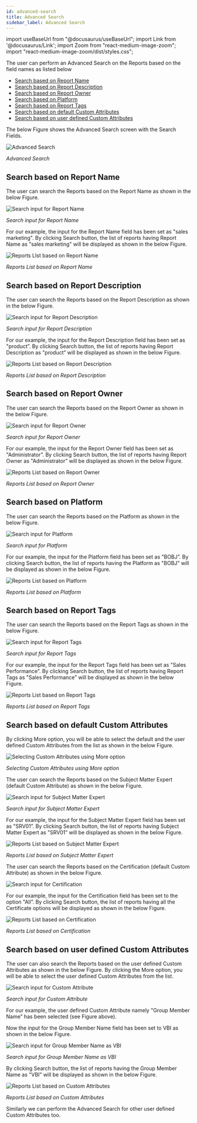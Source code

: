 ```yaml
---
id: advanced-search
title: Advanced Search
sidebar_label: Advanced Search
---
```

import useBaseUrl from "@docusaurus/useBaseUrl"; 
import Link from '@docusaurus/Link'; 
import Zoom from "react-medium-image-zoom"; 
import "react-medium-image-zoom/dist/styles.css";

The user can perform an Advanced Search on the Reports based on the field names as listed below

- [Search based on Report Name](#search-based-on-report-name)
- [Search based on Report Description](#search-based-on-report-description)
- [Search based on Report Owner](#search-based-on-report-owner)
- [Search based on Platform](#search-based-on-platform)
- [Search based on Report Tags](#search-based-on-report-tags)
- [Search based on default Custom Attributes](#search-based-on-default-custom-attributes)
- [Search based on user defined Custom Attributes](#search-based-on-user-defined-custom-attributes)

The below Figure shows the Advanced Search screen with the Search Fields.

  <div class="center">
    <Zoom>
      <img alt="Advanced Search" src={useBaseUrl('doc-images/user-guide/avs1.png')}/>
    </Zoom>
  </div>

*Advanced Search*

## Search based on Report Name

The user can search the Reports based on the Report Name as shown in the below Figure.

  <div class="center">
    <Zoom>
      <img alt="Search input for Report Name" src={useBaseUrl('doc-images/user-guide/avs2.png')}/>
    </Zoom>
  </div>

*Search input for Report Name*

For our example, the input for the Report Name field has been set as "sales marketing". By clicking Search button, the list of reports having Report Name as "sales marketing" will be displayed as shown in the below Figure.

  <div class="center">
    <Zoom>
      <img alt="Reports LIst based on Report Name" src={useBaseUrl('doc-images/user-guide/avs3.png')}/>
    </Zoom>
  </div>

*Reports List based on Report Name*

## Search based on Report Description

The user can search the Reports based on the Report Description as shown in the below Figure.

  <div class="center">
    <Zoom>
      <img alt="Search input for Report Description" src={useBaseUrl('doc-images/user-guide/avs4.png')}/>
    </Zoom>
  </div>

*Search input for Report Description*

For our example, the input for the Report Description field has been set as "product”. By clicking Search button, the list of reports having Report Description as "product” will be displayed as shown in the below Figure.

  <div class="center">
    <Zoom>
      <img alt="Reports List based on Report Description" src={useBaseUrl('doc-images/user-guide/avs5.png')}/>
    </Zoom>
  </div>

*Reports List based on Report Description*

## Search based on Report Owner

The user can search the Reports based on the Report Owner as shown in the below Figure.

  <div class="center">
    <Zoom>
      <img alt="Search input for Report Owner" src={useBaseUrl('doc-images/user-guide/avs6.png')}/>
    </Zoom>
  </div>

*Search input for Report Owner*

For our example, the input for the Report Owner field has been set as "Administrator”. By clicking Search button, the list of reports having Report Owner as "Administrator” will be displayed as shown in the below Figure.

  <div class="center">
    <Zoom>
      <img alt="Reports List based on Report Owner" src={useBaseUrl('doc-images/user-guide/avs7.png')}/>
    </Zoom>
  </div>

*Reports List based on Report Owner*

## Search based on Platform

The user can search the Reports based on the Platform as shown in the below Figure.

  <div class="center">
    <Zoom>
      <img alt="Search input for Platform" src={useBaseUrl('doc-images/user-guide/avs8.png')}/>
    </Zoom>
  </div>

*Search input for Platform*

For our example, the input for the Platform field has been set as "BOBJ”. By clicking Search button, the list of reports having the Platform as "BOBJ” will be displayed as shown in the below Figure.

  <div class="center">
    <Zoom>
      <img alt="Reports List based on Platform" src={useBaseUrl('doc-images/user-guide/avs9.png')}/>
    </Zoom>
  </div>

*Reports List based on Platform*

## Search based on Report Tags

The user can search the Reports based on the Report Tags as shown in the below Figure.

  <div class="center">
    <Zoom>
      <img alt="Search input for Report Tags" src={useBaseUrl('doc-images/user-guide/avs10.png')}/>
    </Zoom>
  </div>

*Search input for Report Tags*

For our example, the input for the Report Tags field has been set as "Sales Performance”. By clicking Search button, the list of reports having Report Tags as "Sales Performance” will be displayed as shown in the below Figure.

  <div class="center">
    <Zoom>
      <img alt="Reports List based on Report Tags" src={useBaseUrl('doc-images/user-guide/avs11.png')}/>
    </Zoom>
  </div>

*Reports List based on Report Tags*

## Search based on default Custom Attributes

By clicking More option, you will be able to select the default and the user defined Custom Attributes from the list as shown in the below Figure.

  <div class="center">
    <Zoom>
      <img alt="Selecting Custom Attributes using More option" src={useBaseUrl('doc-images/user-guide/avs12.png')}/>
    </Zoom>
  </div>

*Selecting Custom Attributes using More option*

The user can search the Reports based on the Subject Matter Expert (default Custom Attribute) as shown in the below Figure.

  <div class="center">
    <Zoom>
      <img alt="Search input for Subject Matter Expert" src={useBaseUrl('doc-images/user-guide/avs13.png')}/>
    </Zoom>
  </div>

*Search input for Subject Matter Expert*

For our example, the input for the Subject Matter Expert field has been set as "SRV01”. By clicking Search button, the list of reports having Subject Matter Expert as "SRV01” will be displayed as shown in the below Figure.

  <div class="center">
    <Zoom>
      <img alt="Reports List based on Subject Matter Expert" src={useBaseUrl('doc-images/user-guide/avs14.png')}/>
    </Zoom>
  </div>

*Reports List based on Subject Matter Expert*

The user can search the Reports based on the Certification (default Custom Attribute) as shown in the below Figure.

  <div class="center">
    <Zoom>
      <img alt="Search input for Certification" src={useBaseUrl('doc-images/user-guide/avs15.png')}/>
    </Zoom>
  </div>

For our example, the input for the Certification field has been set to the option "All”. By clicking Search button, the list of reports having all the Certificate options will be displayed as shown in the below Figure.

  <div class="center">
    <Zoom>
      <img alt="Reports List based on Certification" src={useBaseUrl('doc-images/user-guide/avs16.png')}/>
    </Zoom>
  </div>

*Reports List based on Certification*

## Search based on user defined Custom Attributes

The user can also search the Reports based on the user defined Custom Attributes as shown in the below Figure. By clicking the More option, you will be able to select the user defined Custom Attributes from the list.

  <div class="center">
    <Zoom>
      <img alt="Search input for Custom Attribute" src={useBaseUrl('doc-images/user-guide/avs19.png')}/>
    </Zoom>
  </div>

*Search input for Custom Attribute*

For our example, the user defined Custom Attribute namely "Group Member Name” has been selected (see Figure above).

Now the input for the Group Member Name field has been set to VBI as shown in the below Figure.

  <div class="center">
    <Zoom>
      <img alt="Search input for Group Member Name as VBI" src={useBaseUrl('doc-images/user-guide/avs20.png')}/>
    </Zoom>
  </div>

*Search input for Group Member Name as VBI*

By clicking Search button, the list of reports having the Group Member Name as "VBI” will be displayed as shown in the below Figure.

  <div class="center">
    <Zoom>
      <img alt="Reports List based on Custom Attributes" src={useBaseUrl('doc-images/user-guide/avs21.png')}/>
    </Zoom>
  </div>

*Reports List based on Custom Attributes*

Similarly we can perform the Advanced Search for other user defined Custom Attributes too.
